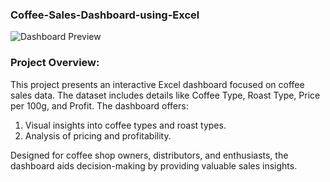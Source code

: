 ### Coffee-Sales-Dashboard-using-Excel



![Dashboard Preview](https://github.com/DhruvBhatnagar99/Excel-Project-Coffee-Sales-Dashboard/assets/88309364/11a81d24-67bd-4ba9-9483-5a3c6bde6d63)




### Project Overview:
This project presents an interactive Excel dashboard focused on coffee sales data. The dataset includes details like Coffee Type, Roast Type, Price per 100g, and Profit. The dashboard offers:

1. Visual insights into coffee types and roast types.
2. Analysis of pricing and profitability.
   
Designed for coffee shop owners, distributors, and enthusiasts, the dashboard aids decision-making by providing valuable sales insights. 
